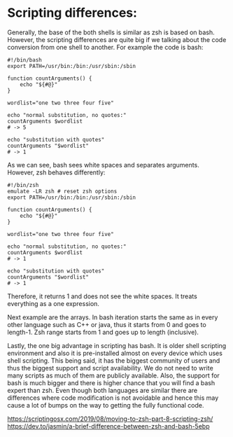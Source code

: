 # Scripting differences:
Generally, the base of the both shells is similar as zsh is based on bash. However, the scripting differences are quite big if we talking about the code conversion from one shell to another. For example the code is bash:
```
#!/bin/bash
export PATH=/usr/bin:/bin:/usr/sbin:/sbin

function countArguments() {
    echo "${#@}"
}

wordlist="one two three four five"

echo "normal substitution, no quotes:"
countArguments $wordlist
# -> 5

echo "substitution with quotes"
countArguments "$wordlist"
# -> 1
```
As we can see, bash sees white spaces and separates arguments. However, zsh behaves differently:
```
#!/bin/zsh
emulate -LR zsh # reset zsh options
export PATH=/usr/bin:/bin:/usr/sbin:/sbin

function countArguments() {
    echo "${#@}"
}

wordlist="one two three four five"

echo "normal substitution, no quotes:"
countArguments $wordlist
# -> 1

echo "substitution with quotes"
countArguments "$wordlist"
# -> 1
```
Therefore, it returns 1 and does not see the white spaces. It treats everything as a one expression. 

Next example are the arrays. In bash iteration starts the same as in every other language such as C++ or java, thus it starts from 0 and goes to length-1. Zsh range starts from 1 and goes up to length (inclusive). 

Lastly, the one big advantage in scripting has bash. It is older shell scripting environment and also it is pre-installed almost on every device which uses shell scripting. This being said, it has the biggest community of users and thus the biggest support and script availability. We do not need to write many scripts as much of them are publicly available. Also, the support for bash is much bigger and there is higher chance that you will find a bash expert than zsh. Even though both languages are similar there are differences where code modification is not avoidable and hence this may cause a lot of bumps on the way to getting the fully functional code.

https://scriptingosx.com/2019/08/moving-to-zsh-part-8-scripting-zsh/
https://dev.to/jasmin/a-brief-difference-between-zsh-and-bash-5ebp
